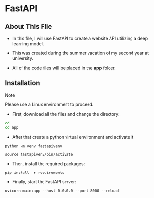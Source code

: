 # FastAPI

## About This File
- In this file, I will use FastAPI to create a website API utilizing a deep learning model.

- This was created during the summer vacation of my second year at university.

- All of the code files will be placed in the **app** folder.

## Installation

>[!NOTE]
>Please use a Linux environment to proceed.

- First, download all the files and change the directory:
```bash
cd
cd app
```

- After that create a python virtual environment and activate it
```
python -m venv fastapivenv
```

```
source fastapivenv/bin/activate
```

- Then, install the required packages:
```
pip install -r requirements
```

-  Finally, start the FastAPI server:
```
uvicorn main:app --host 0.0.0.0 --port 8000 --reload
```
